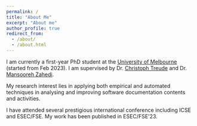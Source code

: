 ```yaml
---
permalink: /
title: "About Me"
excerpt: "About me"
author_profile: true
redirect_from: 
  - /about/
  - /about.html
---
```


I am currently a first-year PhD student at the [University of Melbourne](https://www.unimelb.edu.au/) (started from Feb 2023). I am supervised by Dr. [Christoph Treude](https://ctreude.ca/) and Dr. [Mansooreh Zahedi](https://scholar.google.dk/citations?user=-mrcwTwAAAAJ&hl=en).

My research interest lies in applying both empirical and automated techniques in analysing and improving software documentation contents and activities.

I have attended several prestigious international conference including ICSE and ESEC/FSE. My work has been published in ESEC/FSE'23. 